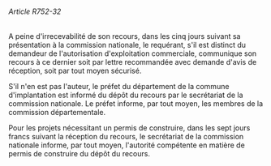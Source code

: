 ###### Article R752-32

A peine d'irrecevabilité de son recours, dans les cinq jours suivant sa présentation à la commission nationale, le requérant, s'il est distinct du demandeur de l'autorisation d'exploitation commerciale, communique son recours à ce dernier soit par lettre recommandée avec demande d'avis de réception, soit par tout moyen sécurisé.

S'il n'en est pas l'auteur, le préfet du département de la commune d'implantation est informé du dépôt du recours par le secrétariat de la commission nationale. Le préfet informe, par tout moyen, les membres de la commission départementale.

Pour les projets nécessitant un permis de construire, dans les sept jours francs suivant la réception du recours, le secrétariat de la commission nationale informe, par tout moyen, l'autorité compétente en matière de permis de construire du dépôt du recours.

